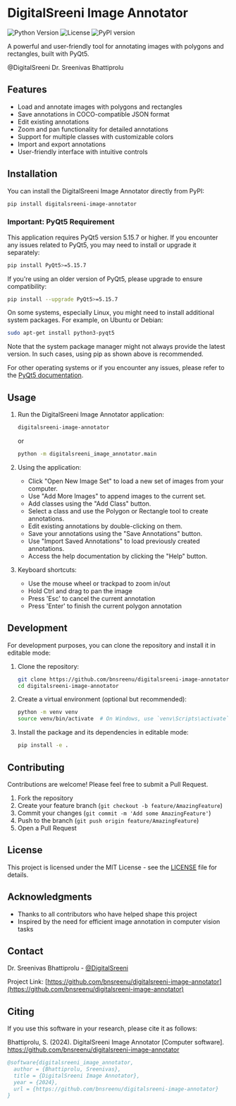 # DigitalSreeni Image Annotator

![Python Version](https://img.shields.io/badge/python-3.9%2B-blue)
![License](https://img.shields.io/badge/license-MIT-green)
![PyPI version](https://img.shields.io/pypi/v/digitalsreeni-image-annotator.svg?style=flat-square)

A powerful and user-friendly tool for annotating images with polygons and rectangles, built with PyQt5.

@DigitalSreeni
Dr. Sreenivas Bhattiprolu

## Features

- Load and annotate images with polygons and rectangles
- Save annotations in COCO-compatible JSON format
- Edit existing annotations
- Zoom and pan functionality for detailed annotations
- Support for multiple classes with customizable colors
- Import and export annotations
- User-friendly interface with intuitive controls

## Installation

You can install the DigitalSreeni Image Annotator directly from PyPI:

```bash
pip install digitalsreeni-image-annotator
```

### Important: PyQt5 Requirement

This application requires PyQt5 version 5.15.7 or higher. If you encounter any issues related to PyQt5, you may need to install or upgrade it separately:

```bash
pip install PyQt5>=5.15.7
```

If you're using an older version of PyQt5, please upgrade to ensure compatibility:

```bash
pip install --upgrade PyQt5>=5.15.7
```

On some systems, especially Linux, you might need to install additional system packages. For example, on Ubuntu or Debian:

```bash
sudo apt-get install python3-pyqt5
```

Note that the system package manager might not always provide the latest version. In such cases, using pip as shown above is recommended.

For other operating systems or if you encounter any issues, please refer to the [PyQt5 documentation](https://www.riverbankcomputing.com/static/Docs/PyQt5/installation.html).

## Usage

1. Run the DigitalSreeni Image Annotator application:
   ```bash
   digitalsreeni-image-annotator
   ```
   or
   ```bash
   python -m digitalsreeni_image_annotator.main
   ```

2. Using the application:
   - Click "Open New Image Set" to load a new set of images from your computer.
   - Use "Add More Images" to append images to the current set.
   - Add classes using the "Add Class" button.
   - Select a class and use the Polygon or Rectangle tool to create annotations.
   - Edit existing annotations by double-clicking on them.
   - Save your annotations using the "Save Annotations" button.
   - Use "Import Saved Annotations" to load previously created annotations.
   - Access the help documentation by clicking the "Help" button.

3. Keyboard shortcuts:
   - Use the mouse wheel or trackpad to zoom in/out
   - Hold Ctrl and drag to pan the image
   - Press 'Esc' to cancel the current annotation
   - Press 'Enter' to finish the current polygon annotation

## Development

For development purposes, you can clone the repository and install it in editable mode:

1. Clone the repository:
   ```bash
   git clone https://github.com/bnsreenu/digitalsreeni-image-annotator.git
   cd digitalsreeni-image-annotator
   ```

2. Create a virtual environment (optional but recommended):
   ```bash
   python -m venv venv
   source venv/bin/activate  # On Windows, use `venv\Scripts\activate`
   ```

3. Install the package and its dependencies in editable mode:
   ```bash
   pip install -e .
   ```

## Contributing

Contributions are welcome! Please feel free to submit a Pull Request.

1. Fork the repository
2. Create your feature branch (`git checkout -b feature/AmazingFeature`)
3. Commit your changes (`git commit -m 'Add some AmazingFeature'`)
4. Push to the branch (`git push origin feature/AmazingFeature`)
5. Open a Pull Request

## License

This project is licensed under the MIT License - see the [LICENSE](LICENSE) file for details.

## Acknowledgments

- Thanks to all contributors who have helped shape this project
- Inspired by the need for efficient image annotation in computer vision tasks

## Contact

Dr. Sreenivas Bhattiprolu - [@DigitalSreeni](https://twitter.com/DigitalSreeni)

Project Link: [https://github.com/bnsreenu/digitalsreeni-image-annotator](https://github.com/bnsreenu/digitalsreeni-image-annotator)

## Citing

If you use this software in your research, please cite it as follows:

Bhattiprolu, S. (2024). DigitalSreeni Image Annotator [Computer software]. 
https://github.com/bnsreenu/digitalsreeni-image-annotator

```bibtex
@software{digitalsreeni_image_annotator,
  author = {Bhattiprolu, Sreenivas},
  title = {DigitalSreeni Image Annotator},
  year = {2024},
  url = {https://github.com/bnsreenu/digitalsreeni-image-annotator}
}
```

